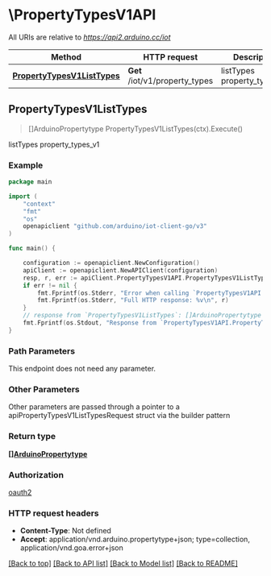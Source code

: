 # \PropertyTypesV1API

All URIs are relative to *https://api2.arduino.cc/iot*

Method | HTTP request | Description
------------- | ------------- | -------------
[**PropertyTypesV1ListTypes**](PropertyTypesV1API.md#PropertyTypesV1ListTypes) | **Get** /iot/v1/property_types | listTypes property_types_v1



## PropertyTypesV1ListTypes

> []ArduinoPropertytype PropertyTypesV1ListTypes(ctx).Execute()

listTypes property_types_v1



### Example

```go
package main

import (
	"context"
	"fmt"
	"os"
	openapiclient "github.com/arduino/iot-client-go/v3"
)

func main() {

	configuration := openapiclient.NewConfiguration()
	apiClient := openapiclient.NewAPIClient(configuration)
	resp, r, err := apiClient.PropertyTypesV1API.PropertyTypesV1ListTypes(context.Background()).Execute()
	if err != nil {
		fmt.Fprintf(os.Stderr, "Error when calling `PropertyTypesV1API.PropertyTypesV1ListTypes``: %v\n", err)
		fmt.Fprintf(os.Stderr, "Full HTTP response: %v\n", r)
	}
	// response from `PropertyTypesV1ListTypes`: []ArduinoPropertytype
	fmt.Fprintf(os.Stdout, "Response from `PropertyTypesV1API.PropertyTypesV1ListTypes`: %v\n", resp)
}
```

### Path Parameters

This endpoint does not need any parameter.

### Other Parameters

Other parameters are passed through a pointer to a apiPropertyTypesV1ListTypesRequest struct via the builder pattern


### Return type

[**[]ArduinoPropertytype**](ArduinoPropertytype.md)

### Authorization

[oauth2](../README.md#oauth2)

### HTTP request headers

- **Content-Type**: Not defined
- **Accept**: application/vnd.arduino.propertytype+json; type=collection, application/vnd.goa.error+json

[[Back to top]](#) [[Back to API list]](../README.md#documentation-for-api-endpoints)
[[Back to Model list]](../README.md#documentation-for-models)
[[Back to README]](../README.md)


